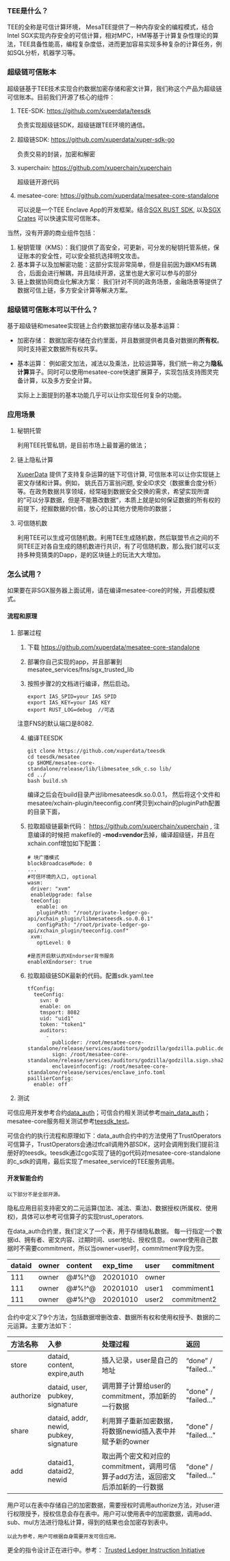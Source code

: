 ### TEE是什么？ 

TEE的全称是可信计算环境， MesaTEE提供了一种内存安全的编程模式，结合Intel SGX实现内存安全的可信计算，相对MPC，HM等基于计算复杂性理论的算法，TEE具备性能高，编程复杂度低，进而更加容易实现多种复杂的计算任务，例如SQL分析，机器学习等。

### 超级链可信账本

超级链基于TEE技术实现合约数据加密存储和密文计算，我们称这个产品为超级链可信账本。目前我们开源了核心的组件：

1. TEE-SDK: https://github.com/xuperdata/teesdk

   负责实现超级链SDK，超级链跟TEE环境的通信。

2. 超级链SDK:  https://github.com/xuperdata/xuper-sdk-go

   负责交易的封装，加密和解密

3. xuperchain: https://github.com/xuperchain/xuperchain

   超级链开源代码

4. mesatee-core: https://github.com/xuperdata/mesatee-core-standalone

   可以说是一个TEE Enclave App的开发框架。结合[SGX RUST SDK](https://github.com/apache/incubator-teaclave-sgx-sdk), 以及[SGX Crates](https://github.com/universal-secure-computing-community/crates-sgx) 可以快速实现可信账本。

当然，没有开源的商业组件包括：

1. 秘钥管理（KMS）：我们提供了高安全，可更新，可分发的秘钥托管系统，保证账本的安全性，可以安全抵抗选择明文攻击。
2. 基本算子以及加解密功能：这部分实现非常简单，但是目前因为跟KMS有耦合，后面会进行解耦，并且陆续开源，这里也是大家可以参与的部分
3. 链上数据协同商业化解决方案： 我们针对不同的政务场景，金融场景等提供了数据可信上链，多方安全计算等解决方案。

### 超级链可信账本可以干什么？

基于超级链和mesatee实现链上合约数据加密存储以及基本运算：

- 加密存储： 数据加密存储在合约里面，并且数据提供者具备对数据的**所有权**。同时支持密文数据所有权共享。

- 基本运算： 例如密文加法，减法以及乘法，比较运算等，我们统一称之为**隐私计算**算子。同时可以使用mesatee-core快速扩展算子，实现包括支持图灵完备计算，以及多方安全计算。

  实际上上面提到的基本功能几乎可以让你实现任何复杂的功能。

### 应用场景

1. 秘钥托管

   利用TEE托管私钥，是目前市场上最普遍的做法；

2. 链上隐私计算

   [XuperData](https://xchain.baidu.com/n/case/xuperdata) 提供了支持复杂运算的链下可信计算, 可信账本可以让你实现链上密文存储和计算。例如， 姚氏百万富翁问题, 安全ID求交（数据重合度分析）等。在政务数据共享领域，经常碰到数据安全交换的需求，希望实现所谓的”可以分享数据，但是不能篡改数据“，本质上就是如何保证数据的所有权的前提下，挖掘数据的价值，放心的让其他方使用你的数据；

3. 可信随机数

   利用TEE可以生成可信随机数。利用TEE生成随机数，然后联盟节点之间的不同TEE正对各自生成的随机数进行共识，有了可信随机数，那么我们就可以支持多种竞猜类的Dapp，是的区块链上的玩法大大增加。

### 怎么试用？

如果要在非SGX服务器上面试用，请在编译mesatee-core的时候，开启模拟模式。

#### 流程和原理

1. 部署过程

   1. 下载  https://github.com/xuperdata/mesatee-core-standalone

   2. 部署你自己实现的app，并且部署到mesatee_services/fns/sgx_trusted_lib

   3. 按照步骤2的文档进行编译，然后启动。

      ```
      export IAS_SPID=your IAS SPID
      export IAS_KEY=your IAS KEY
      export RUST_LOG=debug  //可选
      ```

   注意FNS的默认端口是8082.

   4. 编译TEESDK

      ```
      git clone https://github.com/xuperdata/teesdk
      cd teesdk/mesatee
      cp $HOME/mesatee-core-standalone/release/lib/libmesatee_sdk_c.so lib/
      cd ../
      bash build.sh
      ```

      编译之后会在build目录产出libmesateesdk.so.0.0.1， 然后将这个文件和mesatee/xchain-plugin/teeconfig.conf拷贝到xchain的pluginPath配置的目录下面，

   5. 拉取超级链最新代码： https://github.com/xuperchain/xuperchain , 注意编译的时候把 makefile的 **-mod=vendor**去掉，编译超级链，并且在xchain.conf增加如下配置：

      ```
      # 块广播模式
      blockBroadcaseMode: 0
      ...
      #可信环境的入口, optional
      wasm:
       driver: "xvm"
       enableUpgrade: false
       teeConfig:
         enable: on
         pluginPath: "/root/private-ledger-go-api/xchain_plugin/libmesateesdk.so.0.0.1"
         configPath: "/root/private-ledger-go-api/xchain_plugin/teeconfig.conf"
       xvm:
         optLevel: 0
         
      #是否开启默认的XEndorser背书服务
      enableXEndorser: true
      ```

   6. 拉取超级链SDK最新的代码。配置sdk.yaml.tee

      ```
      tfConfig:
        teeConfig:
          svn: 0
          enable: on
          tmsport: 8082
          uid: "uid1"
          token: "token1"
          auditors:
            -
              publicder: /root/mesatee-core-standalone/release/services/auditors/godzilla/godzilla.public.der
              sign: /root/mesatee-core-standalone/release/services/auditors/godzilla/godzilla.sign.sha256
              enclaveinfoconfig: /root/mesatee-core-standalone/release/services/enclave_info.toml
      paillierConfig:
        enable: off
      ```

      

2. 测试

可信应用开发参考合约[data_auth](https://github.com/xuperchain/xuperchain/blob/master/core/contractsdk/cpp/example/paillier/src/paillier.cc)；可信合约相关测试参考[main_data_auth](https://github.com/xuperdata/xuper-sdk-go/blob/master/example/main_paillier.go)；mesatee-core服务相关测试参考[teesdk_test](https://github.com/xuperdata/teesdk/blob/master/mesatee/teesdk_test.go)。

可信合约的执行流程和原理如下：data_auth合约中的方法使用了TrustOperators可信算子，TrustOperators会通过tfcall调用外部SDK，这时会调用到我们提前注册好的teesdk。teesdk通过cgo实现了链的go代码对mesatee-core-standalone的c_sdk的调用，最后实现了mesatee_service的TEE服务调用。

#### 开发智能合约

```
以下部分不是全部开源。
```

隐私应用目前支持密文的二元运算(加法、减法、乘法)、数据授权(所属权、使用权)，具体可以参考可信算子的实现trust_operators. 

在data_auth合约里，我们定义了一个表，用于存储隐私数据。
每一行指定一个数据id、拥有者、密文内容、过期时间、user地址、授权信息。
owner使用自己数据时不需要commitment，所以当owner=user时，commitment字段为空。

| dataid | owner | content | exp_time | user  | commitment  |
| :----- | :---- | :------ | :------- | :---- | :---------- |
| 111    | owner | @#%!^@  | 20201010 | owner |             |
| 111    | owner | @#%!^@  | 20201010 | user1 | commiment1  |
| 111    | owner | @#%!^@  | 20201010 | user2 | commitment2 |

合约中定义了9个方法，包括数据增删改查、数据所有权和使用权授予、数据的二元运算。主要方法如下：

| 方法名称  | 入参                                   | 处理过程                                                     | 返回                 |
| :-------- | :------------------------------------- | :----------------------------------------------------------- | :------------------- |
| store     | dataid, content, expire,auth           | 插入记录，user是自己的地址                                   | “done” / "failed..." |
| authorize | dataid, user, pubkey, signature        | 调用算子计算给user的commitment，添加新的一行数据             | "done" / "failed..." |
| share     | dataid, addr, newid, pubkey, signature | 利用算子重新加密数据，将数据newid插入表中并赋予新的owner     | "done" / "failed..." |
| add       | dataid1, dataid2, newid                | 取出两个密文和对应的commitment，调用可信算子add方法，返回密文后添加新的一行数据 | "done" / "failed..." |

用户可以在表中存储自己的加密数据，需要授权时调用authorize方法，对user进行权限授予，授权信息会存在表中。用户可以使用表中的加密数据，调用add、sub、mul方法进行隐私计算，得到的结果也会加密存到表中。

```
以此为参考，用户可根据自身需要开发可信应用。  
```

更全的指令设计正在进行中。参考： [Trusted Ledger Instruction Initiative](https://github.com/xuperdata/mesatee-core-standalone/wiki/Proposal:-Trusted-Ledger-Instruction)
